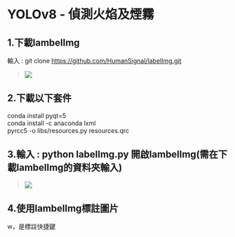<h1>YOLOv8 - 偵測火焰及煙霧</h1>


## 1.下載lambelImg
輸入 : git clone https://github.com/HumanSignal/labelImg.git
>![](https://raw.githubusercontent.com/sujamie/yolov8-fire.and.smoke/refs/heads/main/%E4%B8%8B%E8%BC%89lambelImg.png)
## 2.下載以下套件
conda install pyqt=5  
conda install -c anaconda lxml  
pyrcc5 -o libs/resources.py resources.qrc  
## 3.輸入 : python labelImg.py 開啟lambelImg(需在下載lambelImg的資料夾輸入)
>![](https://github.com/sujamie/yolov8-fire.and.smoke/blob/main/lambelImg%E7%95%AB%E9%9D%A2.png?raw=true)
## 4.使用lambelImg標註圖片
w，是標註快捷鍵  


